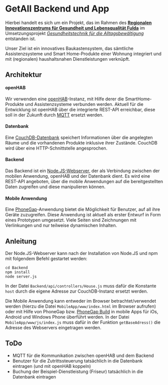 # GetAll Backend und App
Hierbei handelt es sich um ein Projekt, das im Rahmen des [**Regionalen Innovationszentrums für Gesundheit und Lebensqualität Fulda**](http://hs-fulda.de/rigl-fulda) im Umsetzungsprojekt [*Gesundheitstechnik für die Alltagsbewältigung*](https://www.hs-fulda.de/forschen/wissens-und-technologietransfer/rigl-fulda/getall/) entstanden ist. 

Unser Ziel ist ein innovatives Baukastensystem, das sämtliche Assistenzsysteme und Smart Home-Produkte einer Wohnung integriert und mit (regionalen) haushaltsnahen Dienstleistungen verknüpft.

## Architektur
#### openHAB
Wir verwenden eine [openHAB](https://www.openhab.org/)-Instanz, mit Hilfe derer die SmartHome-Produkte und Assistenzsysteme verbunden werden. Aktuell für die Entwicklung ist openHAB über die integrierte REST-API erreichbar, diese soll in der Zukunft durch [MQTT](http://mqtt.org/) ersetzt werden. 

#### Datenbank
Eine [CouchDB-Datenbank](http://couchdb.apache.org/) speichert Informationen über die angelegten Räume und die vorhandenen Produkte inklusive ihrer Zustände. CouchDB wird über eine HTTP-Schnittstelle angesprochen. 

#### Backend
Das Backend ist ein [Node.JS-Webserver](https://nodejs.org/en/), der als Verbindung zwischen der mobilen Anwendung, openHAB und der Datenbank dient. Es wird eine REST-API angeboten, über die mobile Anwendungen auf die bereitgestellten Daten zugreifen und diese manipulieren können. 

#### Mobile Anwendung
Eine [PhoneGap](https://phonegap.com/)-Anwendung bietet die Möglichkeit für Benutzer, auf all ihre Geräte zuzugreifen. Diese Anwendung ist aktuell als erster Entwurf in Form eines Prototypen umgesetzt. Viele Seiten sind Zeichnungen mit Verlinkungen und nur teilweise dynamischen Inhalten. 

## Anleitung
Der Node.JS-Webserver kann nach der Installation von Node.JS und npm mit folgendem Befehl gestartet werden: 

```
cd Backend
npm install
node server.js
```

In der Datei `Backend/api/controllers/House.js` muss dafür die Konstante `host` durch die eigene Adresse zur CouchDB-Instanz ersetzt werden. 

Die Mobile Anwendung kann entweder im Browser betrachtet/verwendet werden (hierzu die Datei `MobileApp/www/index.html` im Browser aufrufen) oder mit Hilfe von PhoneGap bzw. [PhoneGap Build](https://build.phonegap.com/) in mobile Apps für iOs, Android und Windows Phone überführt werden. In der Datei `MobileApp/www/js/index.js` muss dafür in der Funktion `getBaseAdress()` die Adresse des Webservers eingetragen werden. 


## ToDo
* MQTT für die Kommunikation zwischen openHAB und dem Backend
* Benutzer für die Zutrittssteuerung tatsächlich in die Datenbank eintragen (und mit openHAB koppeln)
* Buchung der Beispiel-Dienstleistung (Friseur) tatsächlich in die Datenbank eintragen
